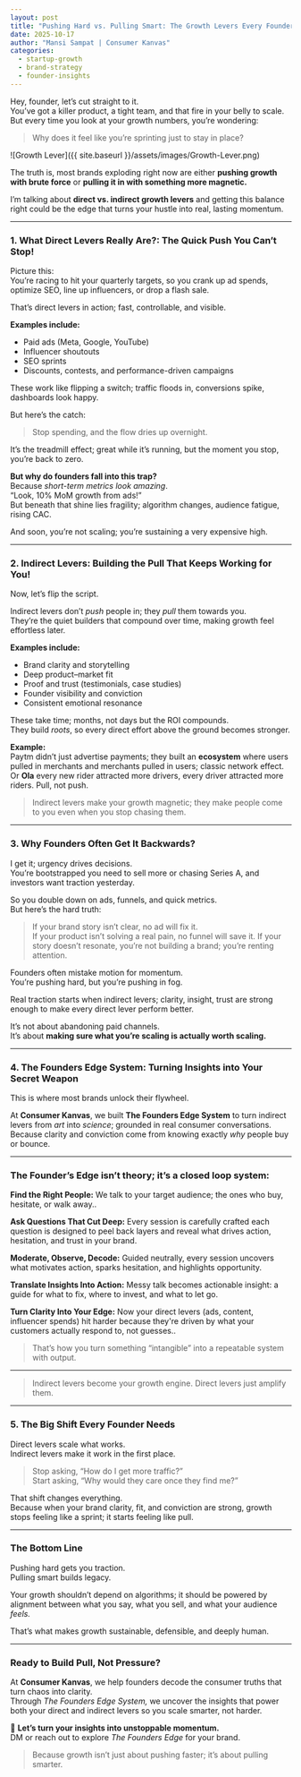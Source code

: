 ```yaml
---
layout: post
title: "Pushing Hard vs. Pulling Smart: The Growth Levers Every Founder Must Master"
date: 2025-10-17
author: "Mansi Sampat | Consumer Kanvas"
categories:
  - startup-growth
  - brand-strategy
  - founder-insights
---
```


Hey, founder, let’s cut straight to it.  
You’ve got a killer product, a tight team, and that fire in your belly to scale.  
But every time you look at your growth numbers, you’re wondering:  

> Why does it feel like you’re sprinting just to stay in place?


![Growth Lever]({{ site.baseurl }}/assets/images/Growth-Lever.png)

The truth is, most brands exploding right now are either **pushing growth with brute force** or **pulling it in with something more magnetic.**  

I’m talking about **direct vs. indirect growth levers** and getting this balance right could be the edge that turns your hustle into real, lasting momentum.

---

### 1. What Direct Levers Really Are?: The Quick Push You Can’t Stop!

Picture this:  
You’re racing to hit your quarterly targets, so you crank up ad spends, optimize SEO, line up influencers, or drop a flash sale.  

That’s direct levers in action; fast, controllable, and visible.  

**Examples include:**  
- Paid ads (Meta, Google, YouTube)  
- Influencer shoutouts  
- SEO sprints  
- Discounts, contests, and performance-driven campaigns  

These work like flipping a switch; traffic floods in, conversions spike, dashboards look happy.  

But here’s the catch:  

> Stop spending, and the flow dries up overnight.  

It’s the treadmill effect; great while it’s running, but the moment you stop, you’re back to zero.

**But why do founders fall into this trap?**  
Because *short-term metrics look amazing*.  
“Look, 10% MoM growth from ads!”  
But beneath that shine lies fragility; algorithm changes, audience fatigue, rising CAC.  

And soon, you’re not scaling; you’re sustaining a very expensive high.

---

### 2. Indirect Levers: Building the Pull That Keeps Working for You!

Now, let’s flip the script.  

Indirect levers don’t *push* people in; they *pull* them towards you.  
They’re the quiet builders that compound over time, making growth feel effortless later.

**Examples include:**  
- Brand clarity and storytelling  
- Deep product–market fit  
- Proof and trust (testimonials, case studies)  
- Founder visibility and conviction  
- Consistent emotional resonance  

These take time; months, not days but the ROI compounds.  
They build *roots*, so every direct effort above the ground becomes stronger.

**Example:**  
Paytm didn’t just advertise payments; they built an **ecosystem** where users pulled in merchants and merchants pulled in users; classic network effect.  
Or **Ola** every new rider attracted more drivers, every driver attracted more riders. Pull, not push.  

> Indirect levers make your growth magnetic; they make people come to you even when you stop chasing them.

---

### 3. Why Founders Often Get It Backwards?

I get it; urgency drives decisions.  
You’re bootstrapped you need to sell more or chasing Series A, and investors want traction yesterday.  

So you double down on ads, funnels, and quick metrics.  
But here’s the hard truth:  

> If your brand story isn’t clear, no ad will fix it.  
> If your product isn’t solving a real pain, no funnel will save it.
> If your story doesn’t resonate, you’re not building a brand; you’re renting attention.

Founders often mistake motion for momentum.  
You’re pushing hard, but you’re pushing in fog.  

Real traction starts when indirect levers; clarity, insight, trust are strong enough to make every direct lever perform better.  

It’s not about abandoning paid channels.  
It’s about **making sure what you’re scaling is actually worth scaling.**

---

### 4. The Founders Edge System: Turning Insights into Your Secret Weapon

This is where most brands unlock their flywheel.  

At **Consumer Kanvas**, we built **The Founders Edge System** to turn indirect levers from *art* into *science*; grounded in real consumer conversations.  
Because clarity and conviction come from knowing exactly *why* people buy or bounce.  

---

### The Founder’s Edge isn’t theory; it’s a closed loop system:

**Find the Right People:** We talk to your target audience; the ones who buy, hesitate, or walk away..  

**Ask Questions That Cut Deep:** Every session is carefully crafted each question is designed to peel back layers and reveal what drives action, hesitation, and trust in your brand.

**Moderate, Observe, Decode:** Guided neutrally, every session uncovers what motivates action, sparks hesitation, and highlights opportunity. 

**Translate Insights Into Action:** Messy talk becomes actionable insight: a guide for what to fix, where to invest, and what to let go.

**Turn Clarity Into Your Edge:**  Now your direct levers (ads, content, influencer spends) hit harder because they're driven by what your customers actually respond to, not guesses..   

> That’s how you turn something “intangible” into a repeatable system with output.

---

> Indirect levers become your growth engine. Direct levers just amplify them.


---

### 5. The Big Shift Every Founder Needs

Direct levers scale what works.  
Indirect levers make it work in the first place.  

> Stop asking, “How do I get more traffic?”  
> Start asking, “Why would they care once they find me?”  

That shift changes everything.  
Because when your brand clarity, fit, and conviction are strong, growth stops feeling like a sprint; it starts feeling like pull.

---

### The Bottom Line

Pushing hard gets you traction.  
Pulling smart builds legacy.  

Your growth shouldn’t depend on algorithms; it should be powered by alignment between what you say, what you sell, and what your audience *feels.*  

That’s what makes growth sustainable, defensible, and deeply human.

---

### Ready to Build Pull, Not Pressure?

At **Consumer Kanvas**, we help founders decode the consumer truths that turn chaos into clarity.  
Through *The Founders Edge System,* we uncover the insights that power both your direct and indirect levers so you scale smarter, not harder.  

📩 **Let’s turn your insights into unstoppable momentum.**  
DM or reach out to explore *The Founders Edge* for your brand.  

> Because growth isn’t just about pushing faster; it’s about pulling smarter.
